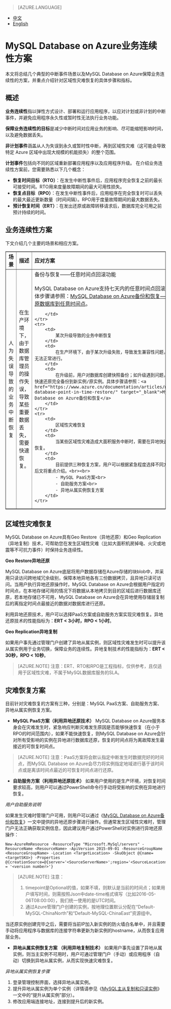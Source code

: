 <properties linkid="" urlDisplayName="" pageTitle="MySQL服务问题 - Azure 微软云" metaKeywords="Azure 云,技术文档,文档与资源,MySQL,数据库,区域性灾难,业务连续性方案,常见问题,Azure MySQL, MySQL PaaS,Azure MySQL PaaS, Azure MySQL Service, Azure RDS,FAQ" description="本文提供三种灾难恢复方案，保障用户的业务连续性。" metaCanonical="" services="MySQL" documentationCenter="Services" title="" authors="v-chenyh" solutions="" manager="RongYu" editor="" />

<tags ms.service="mysql" ms.date="10/10/2016" wacn.date="10/10/2016" wacn.lang="cn" />

> [AZURE.LANGUAGE]
- [中文](/documentation/articles/mysql-database-business-continuity-disaster-recovery/)
- [English](/documentation/articles/mysql-database-enus-business-continuity-disaster-recovery/)

# MySQL Database on Azure业务连续性方案

本文将总结几个典型的中断事件场景以及MySQL Database on Azure保障业务连续性的方案，并重点介绍针对区域性灾难恢复的具体步骤和指标。

## 概述 ##

**业务连续性**指以弹性方式设计、部署和运行应用程序，以应对计划或非计划的中断事件，并避免应用程序永久性或暂时性无法执行业务功能。

**保障业务连续性的目标**是减少中断时间对应用业务的影响、尽可能缩短影响时间，以及避免数据丢失。

**非计划事件**涵盖从人为失误到永久或暂时性中断，再到区域性灾难（这可能会导致特定 Azure 区域中出现大规模的机能损失）的整个范围。

**计划事件**包括向不同的区域重新部署应用程序以及应用程序升级。
在介绍业务连续性方案前，您需要熟悉以下几个概念：

* **恢复时间目标（RTO）**：在发生中断性事件后，应用程序完全恢复之前的最长可接受时间。RTO用来度量故障期间的最大可用性损失。
* **恢复点目标（RPO）**：在发生中断性事件后，应用程序在完全恢复时可以丢失的最大最近更新数量（时间间隔）。RPO用于度量故障期间的最大数据丢失。
* **预计恢复时间（ERT）**：在发出还原或故障转移请求后，数据库完全可用之前预计持续的时间。


## 业务连续性方案 ##

下文介绍几个主要的场景和相应方案。

<table width="100%" border="1" cellspacing="0" cellpadding="0">
	<tr>
		<td>
			<b>场景</b>
		</td>
		<td>
			<b>描述</b>
		</td>
		<td>
			<b>应对方案</b>
		</td>
	</tr>
	<tr>
		<td>
			人为失误导致的业务中断恢复
		</td>
		<td>
			在生产环境下，由于数据库管理员的操作失误，导致某些重要数据丢失，需要快速恢复。
		</td>
		<td>
			备份与恢复——任意时间点回滚功能<br><br>
			MySQL Database on Azure支持七天内的任意时间点回滚，具体步骤请参照：<a href="https://www.azure.cn/documentation/articles/mysql-database-point-in-time-restore/" target="_blank">MySQL Database on Azure备份和恢复——还原数据库到任意时间点</a>。

		</td>
	</tr>
	<tr>
		<td>
			某次升级导致的业务中断恢复
		</td>
		<td>
			在生产环境下，由于某次升级失败，导致发生兼容性问题，业务无法正常进行。
		</td>
		<td>
			在升级前，用户对数据库创建快照备份；如升级遇到问题，可以快速还原完全备份到新实例/原实例。具体步骤请参照：<a href="https://www.azure.cn/documentation/articles/mysql-database-point-in-time-restore/" target="_blank">MySQL Database on Azure备份和恢复</a>
		</td>
	</tr>
	<tr>
		<td>
			区域性灾难恢复
		</td>
		<td>
			当某些区域性灾难造成大面积服务中断时，需要在异地快速进行恢复。
		</td>
		<td>
			目前提供三种恢复方案，用户可以根据紧急程度选择不同方案。后文将重点介绍。<br><br>
			- MySQL PaaS方案<br>
			- 自助服务方案<br>
			- 异地从属实例恢复方案
		</td>
	</tr>
</table>

## 区域性灾难恢复 ##

MySQL Database on Azure具有Geo Restore（异地还原）和Geo Replication（异地复制）技术，可帮助您在发生区域性灾难（比如大面积机房掉电、火灾或地震等不可抗力事件）时保持业务连续性。

**Geo Restore异地还原**

MySQL Database on Azure底层将用户数据存储在Azure存储的块blob中，并采用只读访问跨地域冗余级别，保障本地异地各有三份数据拷贝，且异地只读可访问。当用户执行异地还原操作时，MySQL Database on Azure会根据用户指定的时间点，在本地存储可用的情况下将数据从本地拷贝到目的区域后进行数据库还原，若本地存储已不可用，MySQL Database on Azure会在异地使用存储层复制后的离指定时间点最接近的数据对数据库进行还原。

利用异地还原技术，用户可以选择PaaS方案或自助服务方案实现灾难恢复。异地还原技术的性能指标为：**ERT < 3小时，RPO < 1小时**。

**Geo Replication异地复制**

如果用户事先通过管理门户创建了异地从属实例，则区域性灾难发生时可以提升该从属实例用于业务切换，保障业务的连续性。异地复制技术的性能指标为：**ERT < 30秒，RPO < 10秒**。

>[AZURE.NOTE] 注意：ERT、RTO和RPO是工程指标，仅供参考，且仅适用于区域性灾难，不属于MySQL数据库服务的SLA。


## 灾难恢复方案 ##

目前针对灾难恢复的方案有三种，分别是：MySQL PaaS方案、自助服务方案、异地从属实例恢复方案。

* **MySQL PaaS方案（利用异地还原技术）**	MySQL Database on Azure服务本身会在灾难发生时，紧急响应判断灾难发生原因是否能够快速恢复（在小于RPO的时间范围内），如果不能快速恢复，则MySQL Database on Azure会针对所有受影响的实例在异地进行数据库还原，恢复的时间点将为离故障发生最接近的可恢复时间点。

>[AZURE.NOTE] 注意：PaaS方案将会默认指定中断发生时数据完好的时间点，而MySQL Database on Azure会尽力将实例指定地域进行基于该时间点或是离该时间点最近的可恢复时间点进行还原。

* **自助服务方案（利用异地还原技术）**	如果用户使用的是生产环境，对恢复时间要求较高，则用户可以通过PowerShell命令行手动将受影响的实例在异地进行恢复。

*用户自助服务说明*

如果发生灾难时管理门户可用，则用户可以通过《[MySQL Database on Azure备份和恢复](http://wacn-ppe.chinacloudsites.cn/documentation/articles/mysql-database-point-in-time-restore/)》一文中提供的异地还原步骤进行操作。但通常发生区域性灾难时，管理门户无法正确获取实例信息，因此建议用户通过PowerShell对实例进行异地还原操作：

	New-AzureRmResource -ResourceType "Microsoft.MySql/servers" -ResourceName <ResourceName> -ApiVersion 2015-09-01 -ResourceGroupName <ResourceGroupName> -Location <TargetLocation> -SkuObject @{name=<targetSKU>} -Properties @{creationSource=@{server='<SourceServerName>';region='<SourceLocation>';timepoint='<TimeTag>'};version = '<version number>'}

>[AZURE.NOTE] 注意：
>
>1. timepoint是Optional的值，如果不填，则默认是当前的时间点；如果用户填写时间，则需按照Json中date-time格式填写（比如2016-05-06T08:00:00），我们统一使用的是UTC时间。
>2. 通过Azure管理门户创建的实例，按地理位置默认分配在“Default-MySQL-ChinaNorth”和“Default-MySQL-ChinaEast”资源组中。

当还原实例创建完毕之后，需要将当前IP加入新实例的防火墙白名单中，并且需要手动将应用程序与数据库的连接字符串更新为新实例的hostname，从而恢复应用层业务。

* **异地从属实例恢复方案 （利用异地复制技术）**	如果用户事先设置了异地从属实例，则当主实例不可用时，用户可通过管理门户（手动）或应用程序（自动）切换到异地从属实例，从而实现快速灾难恢复。

*异地从属实例恢复步骤*

1. 登录管理控制界面，选择异地从属实例。
2. 提升异地从属实例为单个实例（详情请参见《[MySQL主从复制和只读实例](https://www.azure.cn/documentation/articles/mysql-database-read-replica/)》一文中的“提升从属实例”部分）。
3. 修改应用端连接地址，连接到提升后的新实例。